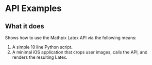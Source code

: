 # API Examples

## What it does
Shows how to use the Mathpix Latex API via the following means:

1.  A simple 10 line Python script.
2.  A minimal iOS application that crops user images, calls the API, and renders the resulting Latex.
